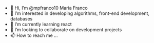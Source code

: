 - 👋 Hi, I’m @mpfranco10 Maria Franco
- 👀 I’m interested in developing algorithms, front-end development, databases
- 🌱 I’m currently learning react
- 💞️ I’m looking to collaborate on development projects
- 📫 How to reach me ...

<!---
mpfranco10/mpfranco10 is a ✨ special ✨ repository because its `README.md` (this file) appears on your GitHub profile.
You can click the Preview link to take a look at your changes.
--->
